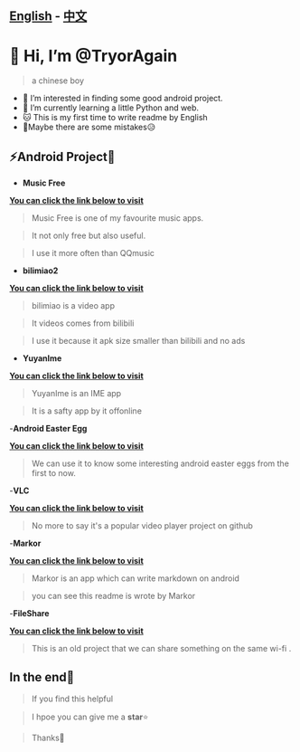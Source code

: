 ## [English](README.md) - [中文](README_zh.md)

# 👋 Hi, I’m @TryorAgain
> a chinese boy 
- 👀 I’m interested in finding some good android project.
- 🌱 I’m currently learning a little Python and web.
- 🐱 This is my first time to write readme by English
- 🧐Maybe there are some mistakes😥


## ⚡Android Project🤗
-  **Music Free**

 **[You can click the link below to visit](https://github.com/maotoumao/MusicFree)**
>Music Free is one of my favourite music apps.

>It not only free but also useful.

>I use it more often than QQmusic

- **bilimiao2**

**[You can click the link below to visit](https://github.com/10miaomiao/bilimiao2)**
>bilimiao is a video app

>It videos comes from bilibili

>I use it because it apk size smaller than bilibili and no ads

- **YuyanIme**

**[You can click the link below to visit](https://github.com/gurecn/YuyanIme)**
>YuyanIme is an IME app

>It is a safty app by it offonline

-**Android Easter Egg**

**[You can click the link below to visit](https://github.com/hushenghao/AndroidEasterEggs)**
>We can use it to know some interesting android easter eggs from the first to now.

-**VLC**

**[You can click the link below to visit](https://github.com/videolan/vlc)**
>No more to say it's a popular video player project on github

-**Markor**

**[You can click the link below to visit](https://github.com/gsantner/markor)**
>Markor is an app which can write markdown on android

>you can see this readme is wrote by Markor

-**FileShare**

**[You can click the link below to visit](https://github.com/uebian/FileShare)**
>This is an old project that we can share something on the same wi-fi .

 ## In the end🧐
 >If you find this helpful

 >I hpoe you can give me a **star**⭐

>Thanks🤩
 
<!---
TryorAgain/TryorAgain is a ✨ special ✨ repository because its `README.md` (this file) appears on your GitHub profile.
You can click the Preview link to take a look at your changes.
--->